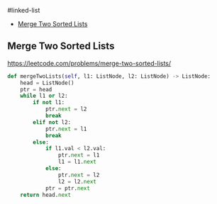 #linked-list

+ [Merge Two Sorted Lists](#merge-two-sorted-lists)

## Merge Two Sorted Lists

https://leetcode.com/problems/merge-two-sorted-lists/

```python
def mergeTwoLists(self, l1: ListNode, l2: ListNode) -> ListNode:
    head = ListNode()
    ptr = head
    while l1 or l2:
        if not l1:
            ptr.next = l2
            break
        elif not l2:
            ptr.next = l1
            break
        else:
            if l1.val < l2.val:
                ptr.next = l1
                l1 = l1.next
            else:
                ptr.next = l2
                l2 = l2.next
            ptr = ptr.next
    return head.next

```
